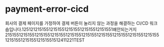 # payment-error-cicd
회사의 결제 페이지를 가정하여 결제 버튼이 눌리지 않는 과정을 해결하는 CI/CD 워크숍입니다.12512121515512151551215155121515512151551왜안되는거지2151551215155121515512151551215155121515512151551215155121515512151551215155121515512151551512411221TEST

